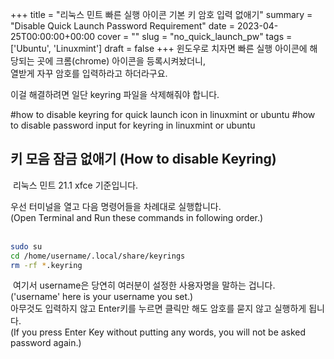+++
title = "리눅스 민트 빠른 실행 아이콘 기본 키 암호 입력 없애기"
summary = "Disable Quick Launch Password Requirement"
date = 2023-04-25T00:00:00+00:00
cover = ""
slug = "no_quick_launch_pw"
tags = ['Ubuntu', 'Linuxmint']
draft = false
+++
윈도우로 치자면 빠른 실행 아이콘에 해당되는 곳에 크롬(chrome) 아이콘을 등록시켜놨더니,  
열받게 자꾸 암호를 입력하라고 하더라구요.  
  
이걸 해결하려면 일단 keyring 파일을 삭제해줘야 합니다.

#how to disable keyring for quick launch icon in linuxmint or ubuntu
#how to disable password input for keyring in linuxmint or ubuntu
​

## 키 모음 잠금 없애기 (How to disable Keyring)
​
리눅스 민트 21.1 xfce 기준입니다.  
  
우선 터미널을 열고 다음 명령어들을 차례대로 실행합니다.  
(Open Terminal and Run these commands in following order.)  
​
```bash
sudo su
cd /home/username/.local/share/keyrings
rm -rf *.keyring
```
​
여기서 username은 당연히 여러분이 설정한 사용자명을 말하는 겁니다.  
('username' here is your username you set.)  
​
아무것도 입력하지 않고 Enter키를 누르면 클릭만 해도 암호를 묻지 않고 실행하게 됩니다.  
(If you press Enter Key without putting any words, you will not be asked password again.)